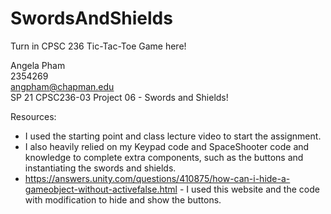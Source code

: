 # SwordsAndShields

Turn in CPSC 236 Tic-Tac-Toe Game here!

Angela Pham  
2354269  
angpham@chapman.edu  
SP 21 CPSC236-03
Project 06 - Swords and Shields!

Resources:
- I used the starting point and class lecture video to start the assignment.
- I also heavily relied on my Keypad code and SpaceShooter code and knowledge to complete extra components, such as the buttons and instantiating the swords and shields.
- https://answers.unity.com/questions/410875/how-can-i-hide-a-gameobject-without-activefalse.html - I used this website and the code with modification to hide and show the buttons.
